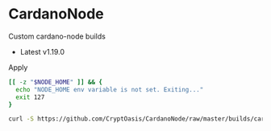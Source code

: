 # CardanoNode
Custom cardano-node builds 

- Latest v1.19.0


Apply

```bash
[[ -z "$NODE_HOME" ]] && {
  echo "NODE_HOME env variable is not set. Exiting..."
  exit 127
}

curl -S https://github.com/CryptOasis/CardanoNode/raw/master/builds/cardano-node-bin-latest.tgz | tar -C "$NODE_HOME/bin" -zxvf -

```
